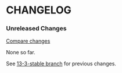 # CHANGELOG

### Unreleased Changes

[Compare changes](https://github.com/codevise/pageflow/compare/13-3-stable...master)

None so far.

See
[13-3-stable branch](https://github.com/codevise/pageflow/blob/13-3-stable/CHANGELOG.md)
for previous changes.
